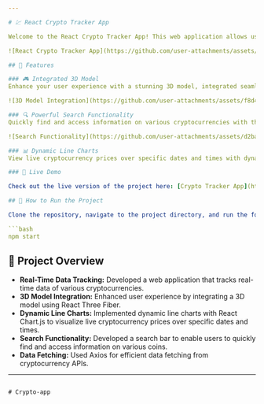 ```yaml
---

# 💹 React Crypto Tracker App

Welcome to the React Crypto Tracker App! This web application allows users to track real-time data for various cryptocurrencies, offering a sleek and interactive experience. Dive into the features and visuals below to explore what this app can do.

![React Crypto Tracker App](https://github.com/user-attachments/assets/ca764f48-cc70-442c-86da-d8831ac5421e)

## 🌟 Features

### 🎮 Integrated 3D Model
Enhance your user experience with a stunning 3D model, integrated seamlessly using React Three Fiber.

![3D Model Integration](https://github.com/user-attachments/assets/f8d46aa2-3c52-434f-92ea-1d91937a852f)

### 🔍 Powerful Search Functionality
Quickly find and access information on various cryptocurrencies with the intuitive search bar.

![Search Functionality](https://github.com/user-attachments/assets/d2ba3807-e1f5-4063-93ab-f4dda2a5bf8e)

### 📊 Dynamic Line Charts
View live cryptocurrency prices over specific dates and times with dynamic line charts implemented using React Chart.js.

### 🚀 Live Demo

Check out the live version of the project here: [Crypto Tracker App](https://crypto-tracker-appx.netlify.app/)

## 📜 How to Run the Project

Clone the repository, navigate to the project directory, and run the following command to start the development server:

```bash
npm start
```

## 📖 Project Overview

- **Real-Time Data Tracking:** Developed a web application that tracks real-time data of various cryptocurrencies.
- **3D Model Integration:** Enhanced user experience by integrating a 3D model using React Three Fiber.
- **Dynamic Line Charts:** Implemented dynamic line charts with React Chart.js to visualize live cryptocurrency prices over specific dates and times.
- **Search Functionality:** Developed a search bar to enable users to quickly find and access information on various coins.
- **Data Fetching:** Used Axios for efficient data fetching from cryptocurrency APIs.

---
```

#   C r y p t o - a p p  
 